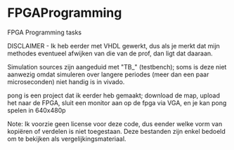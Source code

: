 # FPGAProgramming
FPGA Programming tasks


DISCLAIMER - Ik heb eerder met VHDL gewerkt, dus als je merkt dat mijn methodes eventueel afwijken van die van de prof, dan ligt dat daaraan. 

Simulation sources zijn aangeduid met "TB_" (testbench); soms is deze niet aanwezig omdat simuleren over langere periodes (meer dan een paar microseconden) niet handig is in vivado.

pong is een project dat ik eerder heb gemaakt;
download de map, upload het naar de FPGA, sluit een monitor aan op de fpga via VGA, en je kan pong spelen in 640x480p

Note: Ik voorzie geen license voor deze code, dus eender welke vorm van kopiëren of verdelen is niet toegestaan.
Deze bestanden zijn enkel bedoeld om te bekijken als vergelijkingsmateriaal.
